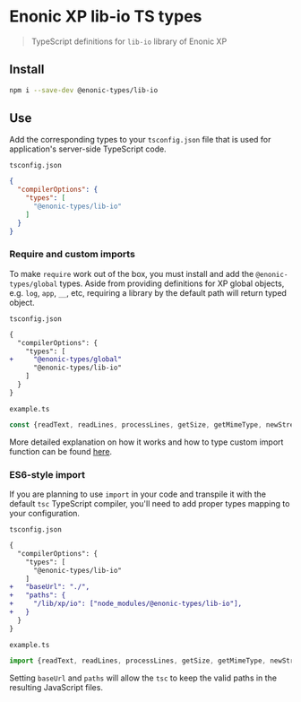 # Enonic XP lib-io TS types

> TypeScript definitions for `lib-io` library of Enonic XP

## Install

```bash
npm i --save-dev @enonic-types/lib-io
```

## Use

Add the corresponding types to your `tsconfig.json` file that is used for application's server-side TypeScript code.

`tsconfig.json`

```json
{
  "compilerOptions": {
    "types": [
      "@enonic-types/lib-io"
    ]
  }
}
```

### Require and custom imports

To make `require` work out of the box, you must install and add the `@enonic-types/global` types. Aside from providing definitions for XP
global objects, e.g. `log`, `app`, `__`, etc, requiring a library by the default path will return typed object.

`tsconfig.json`

```diff
{
  "compilerOptions": {
    "types": [
+     "@enonic-types/global"
      "@enonic-types/lib-io"
    ]
  }
}
```

`example.ts`

```ts
const {readText, readLines, processLines, getSize, getMimeType, newStream, getResource} = require('/lib/xp/io');
```

More detailed explanation on how it works and how to type custom import function can be
found [here](https://developer.enonic.com/docs/xp/stable/api).

### ES6-style import

If you are planning to use `import` in your code and transpile it with the default `tsc` TypeScript compiler, you'll need to add proper
types mapping to your configuration.

`tsconfig.json`

```diff
{
  "compilerOptions": {
    "types": [
      "@enonic-types/lib-io"
    ]
+   "baseUrl": "./",
+   "paths": {
+     "/lib/xp/io": ["node_modules/@enonic-types/lib-io"],
+   }
  }
}
```

`example.ts`

```ts
import {readText, readLines, processLines, getSize, getMimeType, newStream, getResource} from '/lib/xp/io';
```

Setting `baseUrl` and `paths` will allow the `tsc` to keep the valid paths in the resulting JavaScript files.

